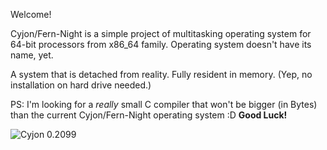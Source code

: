 Welcome!

 Cyjon/Fern-Night is a simple project of multitasking operating system
for 64-bit processors from x86_64 family. Operating system doesn't have
its name, yet.

 A system that is detached from reality. Fully resident in memory.
(Yep, no installation on hard drive needed.)

PS: I'm looking for a *really* small C compiler that won't be bigger (in Bytes) than the current Cyjon/Fern-Night operating system :D **Good Luck!**

![Cyjon 0.2099](https://blackdev.org/shot/2116.png?)
